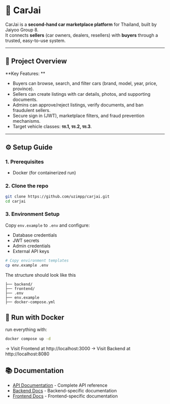 # 🚗 CarJai

CarJai is a **second-hand car marketplace platform** for Thailand, built by Jaiyoo Group 8.  
It connects **sellers** (car owners, dealers, resellers) with **buyers** through a trusted, easy-to-use system.  

---

## 📖 Project Overview
**Key Features: **
- Buyers can browse, search, and filter cars (brand, model, year, price, province).
- Sellers can create listings with car details, photos, and supporting documents.
- Admins can approve/reject listings, verify documents, and ban fraudulent sellers.
- Secure sign in (JWT), marketplace filters, and fraud prevention mechanisms.
- Target vehicle classes: **รย.1, รย.2, รย.3**.

---

## ⚙️ Setup Guide

### 1. Prerequisites
- Docker (for containerized run)  

### 2. Clone the repo
```bash
git clone https://github.com/uzimpp/carjai.git
cd carjai
```

### 3. Environment Setup
Copy `env.example` to `.env` and configure:
- Database credentials
- JWT secrets
- Admin credentials
- External API keys

```bash
# Copy environment templates
cp env.example .env
```

The structure should look like this
```
├── backend/
├── frontend/
├── .env
├── env.example
├── docker-compose.yml

```

## 🐳 Run with Docker

run everything with:
```bash
docker compose up -d
```

→ Visit Frontend at http://localhost:3000
→ Visit Backend at http://localhost:8080

## 📚 Documentation

- [API Documentation](backend/docs/API.md) - Complete API reference
- [Backend Docs](backend/README.md) - Backend-specific documentation
- [Frontend Docs](frontend/README.md) - Frontend-specific documentation
